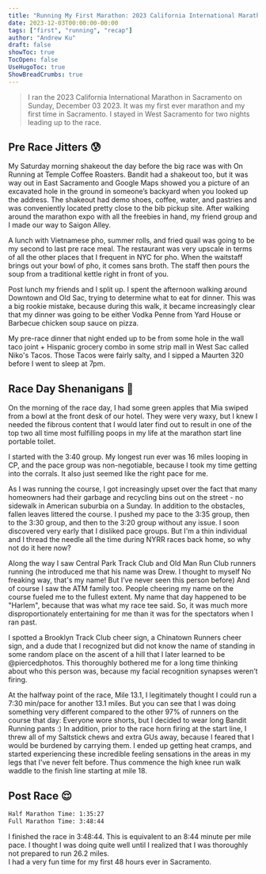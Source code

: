 ```yaml
---
title: "Running My First Marathon: 2023 California International Marathon"
date: 2023-12-03T00:00:00-00:00
tags: ["first", "running", "recap"]
author: "Andrew Ku"
draft: false
showToc: true
TocOpen: false
UseHugoToc: true
ShowBreadCrumbs: true
---
```


> I ran the 2023 California International Marathon in Sacramento on Sunday, December 03 2023. It was my first ever marathon and my first time in Sacramento. I stayed in West Sacramento for two nights leading up to the race.  

## Pre Race Jitters 😰
My Saturday morning shakeout the day before the big race was with On Running at Temple Coffee Roasters. Bandit had a shakeout too, but it was way out in East Sacramento and Google Maps showed you a picture of an excavated hole in the ground in someone’s backyard when you looked up the address. The shakeout had demo shoes, coffee, water, and pastries and was conveniently located pretty close to the bib pickup site. After walking around the marathon expo with all the freebies in hand, my friend group and I made our way to Saigon Alley.
   
A lunch with Vietnamese pho, summer rolls, and fried quail was going to be my second to last pre race meal. The restaurant was very upscale in terms of all the other places that I frequent in NYC for pho. When the waitstaff brings out your bowl of pho, it comes sans broth. The staff then pours the soup from a traditional kettle right in front of you. 

Post lunch my friends and I split up. I spent the afternoon walking around Downtown and Old Sac, trying to determine what to eat for dinner. This was a big rookie mistake, because during this walk, it became increasingly clear that my dinner was going to be either Vodka Penne from Yard House or Barbecue chicken soup sauce on pizza. 

My pre-race dinner that night ended up to be from some hole in the wall taco joint + Hispanic grocery combo in some strip mall in West Sac called Niko's Tacos. Those Tacos were fairly salty, and I sipped a Maurten 320 before I went to sleep at 7pm.

## Race Day Shenanigans 🚀
On the morning of the race day, I had some green apples that Mia swiped from a bowl at the front desk of our hotel. They were very waxy, but I knew I needed the fibrous content that I would later find out to result in one of the top two all time most fulfilling poops in my life at the marathon start line portable toilet. 

I started with the 3:40 group. My longest run ever was 16 miles looping in CP, and the pace group was non-negotiable, because I took my time getting into the corrals. It also just seemed like the right pace for me.

As I was running the course, I got increasingly upset over the fact that many homeowners had their garbage and recycling bins out on the street - no sidewalk in American suburbia on a Sunday. In addition to the obstacles, fallen leaves littered the course. I pushed my pace to the 3:35 group, then to the 3:30 group, and then to the 3:20 group without any issue. I soon discovered very early that I disliked pace groups. But I'm a thin individual and I thread the needle all the time during NYRR races back home, so why not do it here now? 

Along the way I saw Central Park Track Club and Old Man Run Club runners running (he introduced me that his name was Drew. I thought to myself No freaking way, that's my name! But I’ve never seen this person before) And of course I saw the ATM family too. People cheering my name on the course fueled me to the fullest extent. My name that day happened to be "Harlem", because that was what my race tee said. So, it was much more disproportionately entertaining for me than it was for the spectators when I ran past.

I spotted a Brooklyn Track Club cheer sign, a Chinatown Runners cheer sign, and a dude that I recognized but did not know the name of standing in some random place on the ascent of a hill that I later learned to be @piercedphotos. This thoroughly bothered me for a long time thinking about who this person was, because my facial recognition synapses weren’t firing.

At the halfway point of the race, Mile 13.1, I legitimately thought I could run a 7:30 min/pace for another 13.1 miles. But you can see that I was doing something very different compared to the other 97% of runners on the course that day: Everyone wore shorts, but I decided to wear long Bandit Running pants :) 
In addition, prior to the race horn firing at the start line, I threw all of my Saltstick chews and extra GUs away, because I feared that I would be burdened by carrying them. I ended up getting heat cramps, and started experiencing these incredible feeling sensations in the areas in my legs that I've never felt before. Thus commence the high knee run walk waddle to the finish line starting at mile 18.

## Post Race 😌
```sh
Half Marathon Time: 1:35:27
Full Marathon Time: 3:48:44
```
I finished the race in 3:48:44. This is equivalent to an 8:44 minute per mile pace. I thought I was doing quite well until I realized that I was thoroughly not prepared to run 26.2 miles.  
I had a very fun time for my first 48 hours ever in Sacramento.
